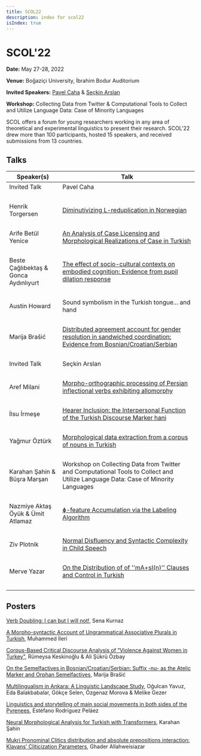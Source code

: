 ```yaml
---
title: SCOL22
description: index for scol22
isIndex: true
---
```

# SCOL'22 

**Date:** May 27-28, 2022

**Venue:** Boğaziçi University, İbrahim Bodur Auditorium

**Invited Speakers:** [Pavel Caha](https://www.muni.cz/en/people/53172-pavel-caha/cv) & [Seçkin Arslan](https://www.rug.nl/staff/seckin.arslan/)

**Workshop:** Collecting Data from Twitter & Computational Tools to Collect and Utilize Language Data: Case of Minority Languages

SCOL offers a forum for young researchers working in any area of theoretical and experimental linguistics to present their research. SCOL'22 drew more than 100 participants, hosted 15 speakers, and received submissions from 13 countries. 


## Talks

| Speaker(s)       | Talk             |
| ---           | ---               |
| Invited Talk   |  Pavel Caha  |
|    ‎        |                |
| Henrik Torgersen   | [Diminutivizing L-reduplication in Norwegian](https://raw.githubusercontent.com/BogaziciLinguisticsCircle/scol.boun.edu.tr/master/assets/abstracts/torgersen_22.pdf)   |
|    ‎        |                |
| Arife Betül Yenice  | [An Analysis of Case Licensing and Morphological Realizations of Case in Turkish](https://raw.githubusercontent.com/BogaziciLinguisticsCircle/scol.boun.edu.tr/master/assets/abstracts/yenice_22.pdf)   |
|    ‎        |                |
| Beste Çağlıbektaş & Gonca Aydınlıyurt  | [The effect of socio-cultural contexts on embodied cognition: Evidence from pupil dilation response](https://raw.githubusercontent.com/BogaziciLinguisticsCircle/scol.boun.edu.tr/master/assets/abstracts/caglibektas-aydinliyurt_22.pdf)   |
|    ‎        |                |
| Austin Howard  | Sound symbolism in the Turkish tongue... and hand   |
|    ‎        |                |
| Marija Brašić  | [Distributed agreement account for gender resolution in sandwiched coordination: Evidence from Bosnian/Croatian/Serbian](https://raw.githubusercontent.com/BogaziciLinguisticsCircle/scol.boun.edu.tr/master/assets/abstracts/brasic-a_22.pdf)  |
|    ‎        |                |
| Invited Talk  | Seçkin Arslan |
|    ‎        |                |
| Aref Milani  |  [Morpho-orthographic processing of Persian inflectional verbs exhibiting allomorphy](https://raw.githubusercontent.com/BogaziciLinguisticsCircle/scol.boun.edu.tr/master/assets/abstracts/milani_22.pdf)  |
|    ‎        |                |
| İlsu İrmeşe  |  [Hearer Inclusion: the Interpersonal Function of the Turkish Discourse Marker hani](https://raw.githubusercontent.com/BogaziciLinguisticsCircle/scol.boun.edu.tr/master/assets/abstracts/irmese_22.pdf) |
|    ‎        |                |
| Yağmur Öztürk  | [Morphological data extraction from a corpus of nouns in Turkish](https://raw.githubusercontent.com/BogaziciLinguisticsCircle/scol.boun.edu.tr/master/assets/abstracts/ozturk_22.pdf)   |
|    ‎        |                |
| Karahan Şahin & Büşra Marşan |  Workshop on Collecting Data from Twitter and Computational Tools to Collect and Utilize Language Data: Case of Minority Languages |
|    ‎        |                |
| Nazmiye Aktaş Öyük & Ümit Atlamaz |  [ɸ-feature Accumulation via the Labeling Algorithm](https://raw.githubusercontent.com/BogaziciLinguisticsCircle/scol.boun.edu.tr/master/assets/abstracts/oyuk-atlamaz_22.pdf) |
|    ‎        |                |
| Ziv Plotnik |  [Normal Disfluency and Syntactic Complexity in Child Speech](https://raw.githubusercontent.com/BogaziciLinguisticsCircle/scol.boun.edu.tr/master/assets/abstracts/plotnik_22.pdf) |
|    ‎        |                |
| Merve Yazar |  [On the Distribution of of ''mA+sI(n)'' Clauses and Control in Turkish](https://raw.githubusercontent.com/BogaziciLinguisticsCircle/scol.boun.edu.tr/master/assets/abstracts/yazar_22.pdf)  |
|    ‎        |                |

## Posters

[Verb Doubling: I can but I will not!](https://raw.githubusercontent.com/BogaziciLinguisticsCircle/scol.boun.edu.tr/master/assets/abstracts/kurnaz_22.pdf), Sena Kurnaz

[A Morpho-syntactic Account of Ungrammatical Associative Plurals in Turkish](https://raw.githubusercontent.com/BogaziciLinguisticsCircle/scol.boun.edu.tr/master/assets/abstracts/ileri_22.pdf), Muhammed İleri

[Corpus-Based Critical Discourse Analysis of “Violence Against Women in Turkey"](https://raw.githubusercontent.com/BogaziciLinguisticsCircle/scol.boun.edu.tr/master/assets/abstracts/keskinoglu-ozbay_22.pdf), Rümeysa Keskinoğlu & Ali Şükrü Özbay

[On the Semelfactives in Bosnian/Croatian/Serbian: Suffix -nu- as the Atelic Marker and Orphan Semelfactives](https://raw.githubusercontent.com/BogaziciLinguisticsCircle/scol.boun.edu.tr/master/assets/abstracts/braisc-b_22.pdf), Marija Brašić

[Multilingualism in Ankara: A Linguistic Landscape Study](https://raw.githubusercontent.com/BogaziciLinguisticsCircle/scol.boun.edu.tr/master/assets/abstracts/yavuzEtAl_22.pdf), Oğulcan Yavuz, Eda Balakbabalar, Gökçe Selen, Özgenaz Morova & Melike Gezer

[Linguistics and storytelling of main social movements in both sides of the Pyrenees](https://raw.githubusercontent.com/BogaziciLinguisticsCircle/scol.boun.edu.tr/master/assets/abstracts/pelaez_22.pdf), Estéfano Rodríguez Peláez

[Neural Morphological Analysis for Turkish with Transformers](https://raw.githubusercontent.com/BogaziciLinguisticsCircle/scol.boun.edu.tr/master/assets/abstracts/sahin_22.pdf), Karahan Şahin

[Mukri Pronominal Clitics distribution and absolute prepositions interaction: Klavans’ Cliticization Parameters](https://raw.githubusercontent.com/BogaziciLinguisticsCircle/scol.boun.edu.tr/master/assets/abstracts/allahweisiazar_22.pdf), Ghader Allahweisiazar